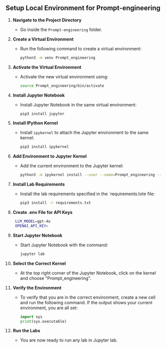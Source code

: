 ## Setup Local Environment for Prompt-engineering

1. **Navigate to the Project Directory**
   - Go inside the `Prompt-engineering` folder.

2. **Create a Virtual Environment**
   - Run the following command to create a virtual environment:
     ```sh
     python3 -m venv Prompt_engineering
     ```

3. **Activate the Virtual Environment**
   - Activate the new virtual environment using:
     ```sh
     source Prompt_engineering/bin/activate
     ```

4. **Install Jupyter Notebook**
   - Install Jupyter Notebook in the same virtual environment:
     ```sh
     pip3 install jupyter
     ```

5. **Install IPython Kernel**
   - Install `ipykernel` to attach the Jupyter environment to the same kernel:
     ```sh
     pip3 install ipykernel
     ```

6. **Add Environment to Jupyter Kernel**
   - Add the current environment to the Jupyter kernel:
     ```sh
     python3 -m ipykernel install --user --name=Prompt_engineering --display-name "Prompt_engineering"
     ```

7. **Install Lab Requirements**
   - Install the lab requirements specified in the `requirements.txte file:
     ```sh
     pip3 install -r requirements.txt
     ```

8. **Create .env File for API Keys**
    ```sh
     LLM_MODEL=gpt-4o
     OPENAI_API_KEY=
     ```

9. **Start Jupyter Notebook**
   - Start Jupyter Notebook with the command:
     ```sh
     jupyter lab
     ```

10. **Select the Correct Kernel**
    - At the top right corner of the Jupyter Notebook, click on the kernel and choose "Prompt_engineering".

11. **Verify the Environment**
    - To verify that you are in the correct environment, create a new cell and run the following command. If the output shows your current environment, you are all set:
      ```python
      import sys
      print(sys.executable)
      ```

12. **Run the Labs**
    - You are now ready to run any lab in Jupyter lab.
